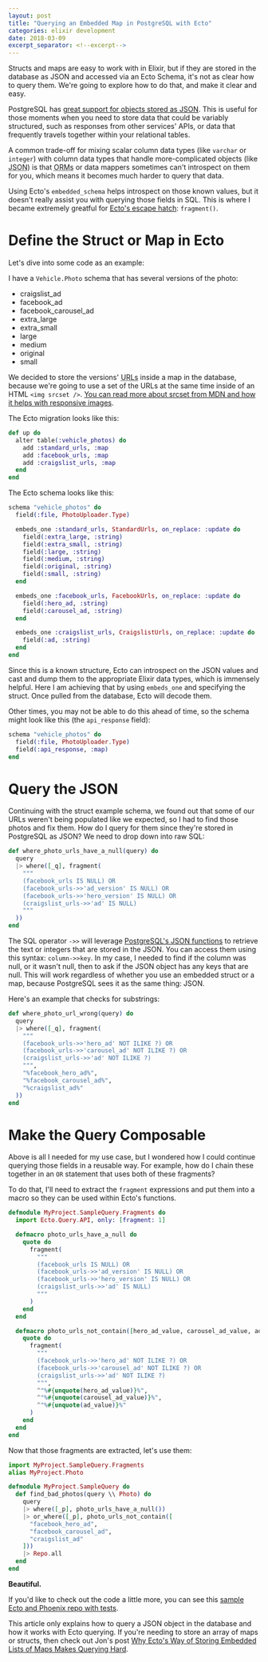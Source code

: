 ```yaml
---
layout: post
title: "Querying an Embedded Map in PostgreSQL with Ecto"
categories: elixir development
date: 2018-03-09
excerpt_separator: <!--excerpt-->
---
```


Structs and maps are easy to work with in Elixir, but if they are stored
in the database as JSON and accessed via an Ecto Schema, it's not as
clear how to query them. We're going to explore how to do that, and make
it clear and easy.

<!--excerpt-->

PostgreSQL has [great support for objects stored as JSON][psql_json].
This is useful for those moments when you need to store data that could
be variably structured, such as responses from other services' APIs, or
data that frequently travels together within your relational tables.

A common trade-off for mixing scalar column data types (like `varchar`
or `integer`) with column data types that handle more-complicated
objects (like <abbr title="JavaScript Object Notation">JSON</abbr>) is
that <abbr title="Object-relational Mapping">ORMs</abbr> or data mappers
sometimes can't introspect on them for you, which means it becomes much
harder to query that data.

Using Ecto's `embedded_schema` helps introspect on those known values,
but it doesn't really assist you with querying those fields in SQL. This
is where I became extremely greatful for [Ecto's escape
hatch][fragment_link]: `fragment()`.

# Define the Struct or Map in Ecto

Let's dive into some code as an example:

I have a `Vehicle.Photo` schema that has several versions of the photo:

- craigslist_ad
- facebook_ad
- facebook\_carousel\_ad
- extra_large
- extra_small
- large
- medium
- original
- small

We decided to store the versions' <abbr title="Uniform Resource
Locators">URLs</abbr> inside a map in the database,
because we're going to use a set of the URLs at the same time inside of
an HTML `<img srcset />`. [You can read more about srcset from
MDN and how it helps with responsive images][mdn_responsive_images].

The Ecto migration looks like this:

```elixir
def up do
  alter table(:vehicle_photos) do
    add :standard_urls, :map
    add :facebook_urls, :map
    add :craigslist_urls, :map
  end
end
```

The Ecto schema looks like this:

```elixir
schema "vehicle_photos" do
  field(:file, PhotoUploader.Type)

  embeds_one :standard_urls, StandardUrls, on_replace: :update do
    field(:extra_large, :string)
    field(:extra_small, :string)
    field(:large, :string)
    field(:medium, :string)
    field(:original, :string)
    field(:small, :string)
  end

  embeds_one :facebook_urls, FacebookUrls, on_replace: :update do
    field(:hero_ad, :string)
    field(:carousel_ad, :string)
  end

  embeds_one :craigslist_urls, CraigslistUrls, on_replace: :update do
    field(:ad, :string)
  end
end
```

Since this is a known structure, Ecto can introspect on the JSON values and
cast and dump them to the appropriate Elixir data types, which is immensely
helpful. Here I am achieving that by using `embeds_one` and specifying the
struct. Once pulled from the database, Ecto will decode them.

Other times, you may not be able to do this ahead of time, so the schema
might look like this (the `api_response` field):

```elixir
schema "vehicle_photos" do
  field(:file, PhotoUploader.Type)
  field(:api_response, :map)
end
```

# Query the JSON

Continuing with the struct example schema, we found out that some of our
URLs weren't being populated like we expected, so I had to find those
photos and fix them. How do I query for them since they're stored in
PostgreSQL as JSON? We need to drop down into raw SQL:

```elixir
def where_photo_urls_have_a_null(query) do
  query
  |> where([_q], fragment(
    """
    (facebook_urls IS NULL) OR
    (facebook_urls->>'ad_version' IS NULL) OR
    (facebook_urls->>'hero_version' IS NULL) OR
    (craigslist_urls->>'ad' IS NULL)
    """
  ))
end
```

The SQL operator `->>` will leverage [PostgreSQL's JSON
functions][psql_json] to retrieve the text or integers that are stored
in the JSON. You can access them using this syntax: `column->>key`. In
my case, I needed to find if the column was null, or it wasn't null,
then to ask if the JSON object has any keys that are null.  This will
work regardless of whether you use an embedded struct or a map, because
PostgreSQL sees it as the same thing: JSON.

Here's an example that checks for substrings:

```elixir
def where_photo_url_wrong(query) do
  query
  |> where([_q], fragment(
    """
    (facebook_urls->>'hero_ad' NOT ILIKE ?) OR
    (facebook_urls->>'carousel_ad' NOT ILIKE ?) OR
    (craigslist_urls->>'ad' NOT ILIKE ?)
    """,
    "%facebook_hero_ad%",
    "%facebook_carousel_ad%",
    "%craigslist_ad%"
  ))
end
```

# Make the Query Composable

Above is all I needed for my use case, but I wondered how I could continue
querying those fields in a reusable way. For example, how do I chain these
together in an `OR` statement that uses both of these fragments?

To do that, I'll need to extract the `fragment` expressions and put them
into a macro so they can be used within Ecto's functions.

```elixir
defmodule MyProject.SampleQuery.Fragments do
  import Ecto.Query.API, only: [fragment: 1]

  defmacro photo_urls_have_a_null do
    quote do
      fragment(
        """
        (facebook_urls IS NULL) OR
        (facebook_urls->>'ad_version' IS NULL) OR
        (facebook_urls->>'hero_version' IS NULL) OR
        (craigslist_urls->>'ad' IS NULL)
        """
      )
    end
  end

  defmacro photo_urls_not_contain([hero_ad_value, carousel_ad_value, ad_value]) do
    quote do
      fragment(
        """
        (facebook_urls->>'hero_ad' NOT ILIKE ?) OR
        (facebook_urls->>'carousel_ad' NOT ILIKE ?) OR
        (craigslist_urls->>'ad' NOT ILIKE ?)
        """,
        ^"%#{unquote(hero_ad_value)}%",
        ^"%#{unquote(carousel_ad_value)}%",
        ^"%#{unquote(ad_value)}%"
      )
    end
  end
end
```

Now that those fragments are extracted, let's use them:

```elixir
import MyProject.SampleQuery.Fragments
alias MyProject.Photo

defmodule MyProject.SampleQuery do
  def find_bad_photos(query \\ Photo) do
    query
    |> where([_p], photo_urls_have_a_null())
    |> or_where([_p], photo_urls_not_contain([
      "facebook_hero_ad",
      "facebook_carousel_ad",
      "craigslist_ad"
    ]))
    |> Repo.all
  end
end
```

**Beautiful.**

If you'd like to check out the code a little more, you can see this
[sample Ecto and Phoenix repo with tests][sample_repo].

This article only explains how to query a JSON object in the database
and how it works with Ecto querying. If you're needing to store an array
of maps or structs, then check out Jon's post [Why Ecto's Way of
Storing Embedded Lists of Maps Makes Querying Hard][Jons_post].

[fragment_link]: https://hexdocs.pm/ecto/Ecto.Query.html#module-fragments
[psql_json]: https://www.postgresql.org/docs/current/static/functions-json.html
[mdn_responsive_images]: https://developer.mozilla.org/en-US/docs/Learn/HTML/Multimedia_and_embedding/Responsive_images
[ecto]: https://hexdocs.pm/ecto
[sample_repo]: https://github.com/dbernheisel/sample_json_ecto_queries
[Jons_post]: https://robots.thoughtbot.com/why-ecto-s-way-of-storing-embedded-lists-of-maps-makes-querying-hard
